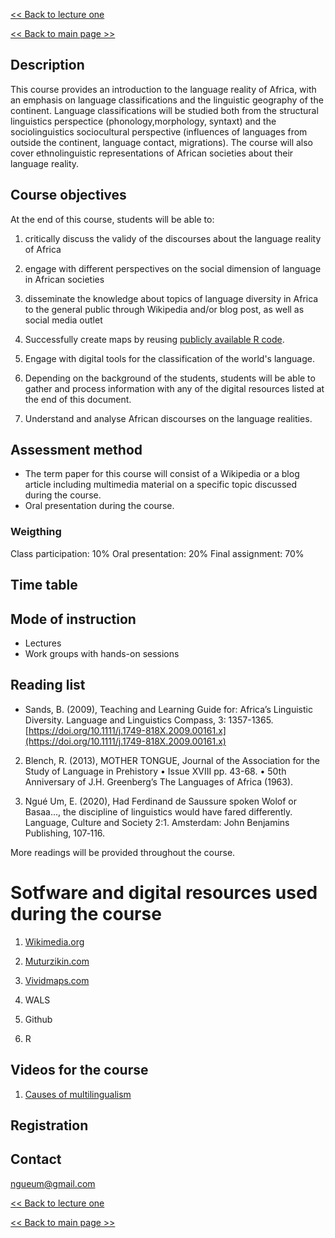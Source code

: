 [<< Back to lecture one](https://github.com/Ngue-Um/syllabi/blob/main/mock-lecture_linguistic-diversity-in-africa.md)

[<< Back to main page >>](https://github.com/Ngue-Um/syllabi/blob/main/Linguistic-diversity-in-Africa.md)

## Description
This course provides an introduction to the language reality of Africa, with an emphasis on language classifications and the linguistic geography of the continent. Language classifications will be studied both from the structural linguistics perspectice (phonology,morphology, syntaxt) and the sociolinguistics sociocultural perspective (influences of languages from outside the continent, language contact, migrations). The course will also cover ethnolinguistic representations of African societies about their language reality.

  ## **Course objectives**

  At the end of this course, students will be able to:
1. critically discuss the validy of the discourses about the language reality of Africa

2. engage with different perspectives on the social dimension of language in African societies

3. disseminate the knowledge about topics of language diversity in Africa to the general public through Wikipedia and/or blog post, as well as social media outlet

4. Successfully create maps by reusing [publicly available R code](https://github.com/digitalkoine/PizzaMap-learn-to-code-maps-in-R-).

5. Engage with digital tools for the classification of the world's language.

6. Depending on the background of the students, students will be able to gather and process information with any of the digital resources listed at the end of this document.

7. Understand and analyse African discourses on the language realities. 

## **Assessment method**
- The term paper for this course will consist of a Wikipedia or a blog article including multimedia material on a specific topic discussed during the course.
- Oral presentation during the course.

### **Weigthing**
Class participation: 10%
Oral presentation: 20%
Final assignment: 70%

## **Time table**


## **Mode of instruction**

- Lectures
- Work groups with hands-on sessions


## **Reading list**

* Sands, B. (2009), Teaching and Learning Guide for: Africa’s Linguistic Diversity. Language and Linguistics Compass, 3: 1357-1365. [https://doi.org/10.1111/j.1749-818X.2009.00161.x](https://doi.org/10.1111/j.1749-818X.2009.00161.x)

2. Blench, R. (2013), MOTHER TONGUE, Journal of the Association for the Study of Language in Prehistory • Issue XVIII pp. 43-68. • 50th Anniversary of J.H. Greenberg’s The Languages of Africa (1963).

3. Ngué Um, E. (2020), Had Ferdinand de Saussure spoken Wolof or Basaa..., the discipline of linguistics would have fared differently. Language, Culture and Society 2:1. Amsterdam: John Benjamins Publishing, 107‐116.
 
 More readings will be provided throughout the course.

 # Sotfware and digital resources used during the course

1. [Wikimedia.org](https://commons.wikimedia.org/wiki/Category:Linguistic_maps_of_Africa#/media/File:African_language_families.png)

2. [Muturzikin.com](https://www.muturzikin.com/carteafrique.htm)

3. [Vividmaps.com](https://vividmaps.com/detailed-map-of-africas-languages/)

4. WALS

5. Github

6. R

## Videos for the course

1. [Causes of multilingualism](https://vimeo.com/chouettefilms?embedded=true&source=video_title&owner=787351) 

## **Registration**


## **Contact**
ngueum@gmail.com 

[<< Back to lecture one](https://github.com/Ngue-Um/syllabi/blob/main/mock-lecture_linguistic-diversity-in-africa.md)

[<< Back to main page >>](https://github.com/Ngue-Um/syllabi/blob/main/Linguistic-diversity-in-Africa.md)